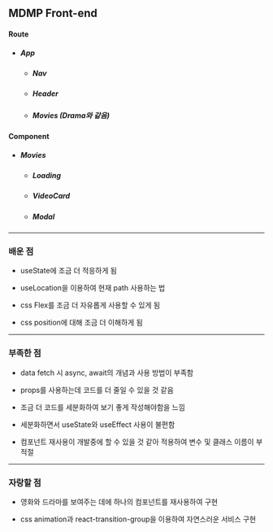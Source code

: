 ## MDMP Front-end

#### Route

-   ##### App
    -   ##### Nav
    -   ##### Header
    -   ##### Movies (Drama와 같음)

#### Component

-   ##### Movies
    -   ##### Loading
    -   ##### VideoCard
    -   ##### Modal

---

### 배운 점

-   useState에 조금 더 적응하게 됨

-   useLocation을 이용하여 현재 path 사용하는 법

-   css Flex를 조금 더 자유롭게 사용할 수 있게 됨

-   css position에 대해 조금 더 이해하게 됨

---

### 부족한 점

-   data fetch 시 async, await의 개념과 사용 방법이 부족함

-   props를 사용하는데 코드를 더 줄일 수 있을 것 같음

-   조금 더 코드를 세분화하여 보기 좋게 작성해야함을 느낌

-   세분화하면서 useState와 useEffect 사용이 불편함

-   컴포넌트 재사용이 개발중에 할 수 있을 것 같아 적용하여 변수 및 클래스 이름이 부적절

---

### 자랑할 점

-   영화와 드라마를 보여주는 데에 하나의 컴포넌트를 재사용하여 구현

-   css animation과 react-transition-group을 이용하여 자연스러운 서비스 구현

